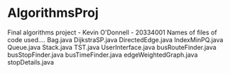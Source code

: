 # AlgorithmsProj
 Final algorithms project - Kevin O'Donnell - 20334001
 Names of files of code used....
 Bag.java
 DijkstraSP.java
 DirectedEdge.java
 IndexMinPQ.java
 Queue.java
 Stack.java
 TST.java
 UserInterface.java
 busRouteFinder.java
 busStopFinder.java
 busTimeFinder.java
 edgeWeightedGraph.java
 stopDetails.java
